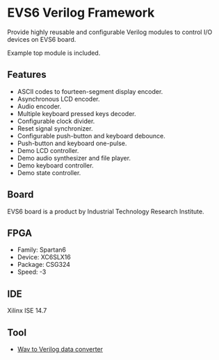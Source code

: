 # EVS6 Verilog Framework

Provide highly reusable and configurable Verilog modules to control I/O devices on EVS6 board.

Example top module is included.

## Features

- ASCII codes to fourteen-segment display encoder.
- Asynchronous LCD encoder.
- Audio encoder.
- Multiple keyboard pressed keys decoder.
- Configurable clock divider.
- Reset signal synchronizer.
- Configurable push-button and keyboard debounce.
- Push-button and keyboard one-pulse.
- Demo LCD controller.
- Demo audio synthesizer and file player.
- Demo keyboard controller.
- Demo state controller.

## Board

EVS6 board is a product by Industrial Technology Research Institute.

## FPGA

- Family: Spartan6
- Device: XC6SLX16
- Package: CSG324
- Speed: -3

## IDE

Xilinx ISE 14.7

## Tool

- [Wav to Verilog data converter](https://github.com/ebola777/Verilog-wav-to-data-converter)
